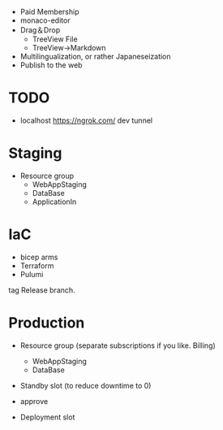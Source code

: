 - Paid Membership
- monaco-editor
- Drag＆Drop
  - TreeView File
  - TreeView→Markdown
- Multilingualization, or rather Japaneseization
- Publish to the web

# TODO
- localhost
https://ngrok.com/
dev tunnel

# Staging
- Resource group
  - WebAppStaging
  - DataBase
  - ApplicationIn


# IaC
- bicep arms
- Terraform
- Pulumi

tag Release branch.

# Production
- Resource group (separate subscriptions if you like. Billing)
  - WebAppStaging
  - DataBase

- Standby slot (to reduce downtime to 0)
- approve
- Deployment slot
